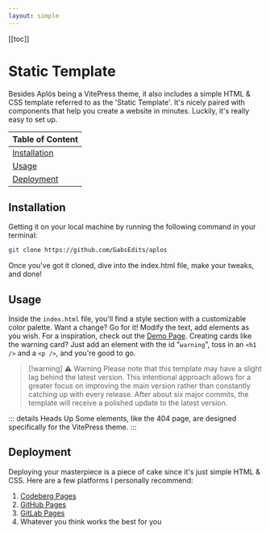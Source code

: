 ```yaml
---
layout: simple
---
```


[[toc]]

# Static Template

Besides Aplós being a VitePress theme, it also includes a simple HTML & CSS template referred to as the 'Static Template'. It's nicely paired with components that help you create a website in minutes. Luckily, it's really easy to set up.

<div class="table-small">

|    Table of Content   |
| --------------------- |
| [Installation](#installation) |
| [Usage](#usage) |
| [Deployment](#deployment) |
</div>


## Installation

Getting it on your local machine by running the following command in your terminal:

```bash
git clone https://github.com/GabsEdits/aplos
```

Once you've got it cloned, dive into the index.html file, make your tweaks, and done!

## Usage

Inside the `index.html` file, you'll find a style section with a customizable color palette. Want a change? Go for it! Modify the text, add elements as you wish. For a inspiration, check out the [Demo Page](/demo/). Creating cards like the warning card? Just add an element with the id "`warning`", toss in an `<h1 />` and a `<p />`, and you're good to go.

> [!warning] ⚠ Warning
> Please note that this template may have a slight lag behind the latest version. This intentional approach allows for a greater focus on improving the main version rather than constantly catching up with every release. After about six major commits, the template will receive a polished update to the latest version.


::: details Heads Up
Some elements, like the 404 page, are designed specifically for the VitePress theme.
:::

## Deployment

Deploying your masterpiece is a piece of cake since it's just simple HTML & CSS. Here are a few platforms I personally recommend:

1. [Codeberg Pages](https://codeberg.page)
2. [GitHub Pages](https://github.io)
3. [GitLab Pages](https://gitlab.io)
4. Whatever you think works the best for you